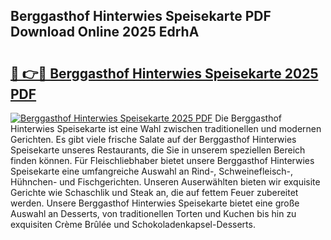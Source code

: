 ## Berggasthof Hinterwies Speisekarte PDF Download Online 2025 EdrhA

# <h2><a href="http://gcah9u.nevu.top/?p=Berggasthof+Hinterwies+Speisekarte">🔗 👉🔴 Berggasthof Hinterwies Speisekarte 2025 PDF</a></h2>

[![Berggasthof Hinterwies Speisekarte 2025 PDF](https://i.imgur.com/dBaPXMq.png)](http://gcah9u.nevu.top/?p=Berggasthof+Hinterwies+Speisekarte)
Die Berggasthof Hinterwies Speisekarte ist eine Wahl zwischen traditionellen und modernen Gerichten. Es gibt viele frische Salate auf der Berggasthof Hinterwies Speisekarte unseres Restaurants, die Sie in unserem speziellen Bereich finden können. Für Fleischliebhaber bietet unsere Berggasthof Hinterwies Speisekarte eine umfangreiche Auswahl an Rind-, Schweinefleisch-, Hühnchen- und Fischgerichten. Unseren Auserwählten bieten wir exquisite Gerichte wie Schaschlik und Steak an, die auf fettem Feuer zubereitet werden. Unsere Berggasthof Hinterwies Speisekarte bietet eine große Auswahl an Desserts, von traditionellen Torten und Kuchen bis hin zu exquisiten Crème Brûlée und Schokoladenkapsel-Desserts.
